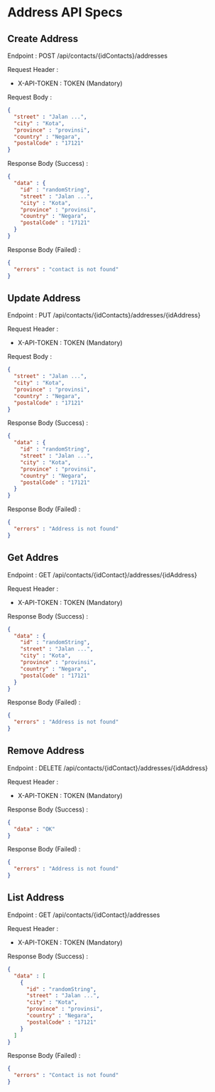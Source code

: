 # Address API Specs

## Create Address
Endpoint : POST /api/contacts/{idContacts}/addresses

Request Header :
- X-API-TOKEN : TOKEN (Mandatory)

Request Body :
```json
{
  "street" : "Jalan ...",
  "city" : "Kota",
  "province" : "provinsi",
  "country" : "Negara",
  "postalCode" : "17121"
}
```

Response Body (Success) :
```json
{
  "data" : {
    "id" : "randomString",
    "street" : "Jalan ...",
    "city" : "Kota",
    "province" : "provinsi",
    "country" : "Negara",
    "postalCode" : "17121"
  }
}
```

Response Body (Failed) :
```json
{
  "errors" : "contact is not found"
}
```

## Update Address
Endpoint : PUT /api/contacts/{idContacts}/addresses/{idAddress}

Request Header :
- X-API-TOKEN : TOKEN (Mandatory)

Request Body :
```json
{
  "street" : "Jalan ...",
  "city" : "Kota",
  "province" : "provinsi",
  "country" : "Negara",
  "postalCode" : "17121"
}
```

Response Body (Success) :
```json
{
  "data" : {
    "id" : "randomString",
    "street" : "Jalan ...",
    "city" : "Kota",
    "province" : "provinsi",
    "country" : "Negara",
    "postalCode" : "17121"
  }
}
```

Response Body (Failed) :
```json
{
  "errors" : "Address is not found"
}
```

## Get Addres
Endpoint : GET /api/contacts/{idContact}/addresses/{idAddress}

Request Header :
- X-API-TOKEN : TOKEN (Mandatory)

Response Body (Success) :
```json
{
  "data" : {
    "id" : "randomString",
    "street" : "Jalan ...",
    "city" : "Kota",
    "province" : "provinsi",
    "country" : "Negara",
    "postalCode" : "17121"
  }
}
```

Response Body (Failed) :
```json
{
  "errors" : "Address is not found"
}
```

## Remove Address
Endpoint : DELETE /api/contacts/{idContact}/addresses/{idAddress}

Request Header :
- X-API-TOKEN : TOKEN (Mandatory)

Response Body (Success) :
```json
{
  "data" : "OK"
}
```

Response Body (Failed) :
```json
{
  "errors" : "Address is not found"
}
```

## List Address
Endpoint : GET /api/contacts/{idContact}/addresses

Request Header :
- X-API-TOKEN : TOKEN (Mandatory)

Response Body (Success) :
```json
{
  "data" : [
    {
      "id" : "randomString",
      "street" : "Jalan ...",
      "city" : "Kota",
      "province" : "provinsi",
      "country" : "Negara",
      "postalCode" : "17121"
    }
  ]
}
```

Response Body (Failed) :
```json
{
  "errors" : "Contact is not found"
}
```